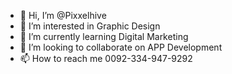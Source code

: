 - 👋 Hi, I’m @Pixxelhive
- 👀 I’m interested in Graphic Design
- 🌱 I’m currently learning Digital Marketing
- 💞️ I’m looking to collaborate on APP Development
- 📫 How to reach me 0092-334-947-9292

<!---
Pixxelhive/Pixxelhive is a ✨ special ✨ repository because its `README.md` (this file) appears on your GitHub profile.
You can click the Preview link to take a look at your changes.
--->
